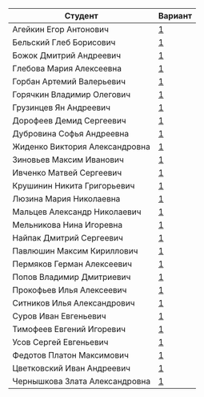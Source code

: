 | **Студент** | **Вариант**|
|-------------|------------|
| Агейкин Егор Антонович | [1](./tasks/1) |
| Бельский Глеб Борисович | [1](./tasks/1) |
| Божок Дмитрий Андреевич | [1](./tasks/1) |
| Глебова Мария Алексеевна | [1](./tasks/1) |
| Горбан Артемий Валерьевич | [1](./tasks/1) |
| Горячкин Владимир Олегович | [1](./tasks/1) |
| Грузинцев Ян Андреевич | [1](./tasks/1) |
| Дорофеев Демид Сергеевич | [1](./tasks/1) |
| Дубровина Софья Андреевна | [1](./tasks/1) |
| Жиденко Виктория Александровна | [1](./tasks/1) |
| Зиновьев Максим Иванович | [1](./tasks/1) |
| Ивченко Матвей Сергеевич | [1](./tasks/1) |
| Крушинин Никита Григорьевич | [1](./tasks/1) |
| Люзина Мария Николаевна | [1](./tasks/1) |
| Мальцев Александр Николаевич | [1](./tasks/1) |
| Мельникова Нина Игоревна | [1](./tasks/1) |
| Найпак Дмитрий Сергеевич | [1](./tasks/1) |
| Павлюшин Максим Кириллович | [1](./tasks/1) |
| Пермяков Герман Алексеевич | [1](./tasks/1) |
| Попов Владимир Дмитриевич | [1](./tasks/1) |
| Прокофьев Илья Алексеевич | [1](./tasks/1) |
| Ситников Илья Александрович | [1](./tasks/1) |
| Суров Иван Евгеньевич | [1](./tasks/1) |
| Тимофеев Евгений Игоревич | [1](./tasks/1) |
| Усов Сергей Евгеньевич | [1](./tasks/1) |
| Федотов Платон Максимович | [1](./tasks/1) |
| Цветковский Иван Андреевич | [1](./tasks/1) |
| Чернышкова Злата Александровна | [1](./tasks/1) |
